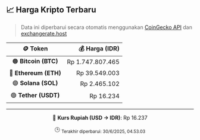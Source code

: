 

<!-- HARGA_KRIPTO -->
## 📈 Harga Kripto Terbaru

> Data ini diperbarui secara otomatis menggunakan [CoinGecko API](https://www.coingecko.com/) dan [exchangerate.host](https://exchangerate.host/)

<div align="center">

| 🪙 Token | 💰 Harga (IDR) |
|:------:|---------------:|
| 🟠 **Bitcoin (BTC)**   | Rp 1.747.807.465 |
| 🔵 **Ethereum (ETH)**  | Rp 39.549.003 |
| 🟣 **Solana (SOL)**    | Rp 2.465.102 |
| 🟢 **Tether (USDT)**   | Rp 16.234 |

---

💱 **Kurs Rupiah (USD → IDR)**: Rp 16.237

🕒 <sub>Terakhir diperbarui: 30/6/2025, 04.53.03</sub>

</div>
<!-- /HARGA_KRIPTO -->